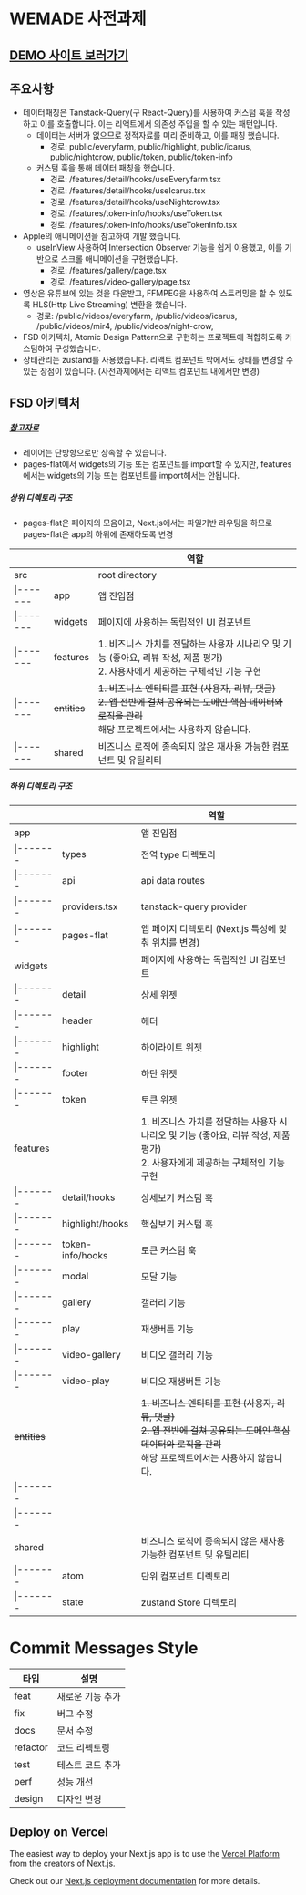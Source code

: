 # WEMADE 사전과제

## [DEMO 사이트 보러가기](https://wemade-wookiya1364s-projects.vercel.app/)

## 주요사항
- 데이터패칭은 Tanstack-Query(구 React-Query)를 사용하여 커스텀 훅을 작성하고 이를 호출합니다. 이는 리액트에서 의존성 주입을 할 수 있는 패턴입니다.
    - 데이터는 서버가 없으므로 정적자료를 미리 준비하고, 이를 패칭 했습니다.
        - 경로: public/everyfarm, public/highlight, public/icarus, public/nightcrow, public/token, public/token-info
    - 커스텀 훅을 통해 데이터 패칭을 했습니다.
        - 경로: /features/detail/hooks/useEveryfarm.tsx
        - 경로: /features/detail/hooks/useIcarus.tsx
        - 경로: /features/detail/hooks/useNightcrow.tsx
        - 경로: /features/token-info/hooks/useToken.tsx
        - 경로: /features/token-info/hooks/useTokenInfo.tsx
- Apple의 애니메이션을 참고하여 개발 했습니다.
    - useInView 사용하여 Intersection Observer 기능을 쉽게 이용했고, 이를 기반으로 스크롤 애니메이션을 구현했습니다.
        - 경로: /features/gallery/page.tsx
        - 경로: /features/video-gallery/page.tsx
- 영상은 유튜브에 있는 것을 다운받고, FFMPEG을 사용하여 스트리밍을 할 수 있도록 HLS(Http Live Streaming) 변환을 했습니다.
    - 경로: /public/videos/everyfarm, /public/videos/icarus, /public/videos/mir4, /public/videos/night-crow, 
- FSD 아키텍처, Atomic Design Pattern으로 구현하는 프로젝트에 적합하도록 커스텀하여 구성했습니다.
- 상태관리는 zustand를 사용했습니다. 리액트 컴포넌트 밖에서도 상태를 변경할 수 있는 장점이 있습니다. (사전과제에서는 리액트 컴포넌트 내에서만 변경)

## FSD 아키텍처 
##### [참고자료](https://emewjin.github.io/feature-sliced-design)
- 레이어는 단방향으로만 상속할 수 있습니다.
- pages-flat에서 widgets의 기능 또는 컴포넌트를 import할 수 있지만, features에서는 widgets의 기능 또는 컴포넌트를 import해서는 안됩니다.

##### 상위 디렉토리 구조 
* pages-flat은 페이지의 모음이고, Next.js에서는 파일기반 라우팅을 하므로 pages-flat은 app의 하위에 존재하도록 변경

|||역할|
|--|--|--|
|src||root directory|
|\|-------|app|앱 진입점|
|\|-------|widgets|페이지에 사용하는 독립적인 UI 컴포넌트|
|\|-------|features|1. 비즈니스 가치를 전달하는 사용자 시나리오 및 기능 (좋아요, 리뷰 작성, 제품 평가)<br>2. 사용자에게 제공하는 구체적인 기능 구현|
|\|-------|~~entities~~|~~1. 비즈니스 엔티티를 표현 (사용자, 리뷰, 댓글)<br>2. 앱 전반에 걸쳐 공유되는 도메인 핵심 데이터와 로직을 관리~~<br>해당 프로젝트에서는 사용하지 않습니다.|
|\|-------|shared|비즈니스 로직에 종속되지 않은 재사용 가능한 컴포넌트 및 유틸리티|

##### 하위 디렉토리 구조

|||역할|
|--|--|--|
|app||앱 진입점|
|\|-------|types|전역 type 디렉토리|
|\|-------|api|api data routes|
|\|-------|providers.tsx|tanstack-query provider|
|\|-------|pages-flat|앱 페이지 디렉토리 (Next.js 특성에 맞춰 위치를 변경)|
|widgets||페이지에 사용하는 독립적인 UI 컴포넌트|
|\|-------|detail|상세 위젯|
|\|-------|header|헤더|
|\|-------|highlight|하이라이트 위젯|
|\|-------|footer|하단 위젯|
|\|-------|token|토큰 위젯|
|features||1. 비즈니스 가치를 전달하는 사용자 시나리오 및 기능 (좋아요, 리뷰 작성, 제품 평가)<br>2. 사용자에게 제공하는 구체적인 기능 구현|
|\|-------|detail/hooks|상세보기 커스텀 훅|
|\|-------|highlight/hooks|핵심보기 커스텀 훅|
|\|-------|token-info/hooks|토큰 커스텀 훅|
|\|-------|modal|모달 기능|
|\|-------|gallery|갤러리 기능|
|\|-------|play|재생버튼 기능|
|\|-------|video-gallery|비디오 갤러리 기능|
|\|-------|video-play|비디오 재생버튼 기능|
|~~entities~~||~~1. 비즈니스 엔티티를 표현 (사용자, 리뷰, 댓글)<br>2. 앱 전반에 걸쳐 공유되는 도메인 핵심 데이터와 로직을 관리~~<br>해당 프로젝트에서는 사용하지 않습니다.|
|\|-------|||
|\|-------|||
|shared||비즈니스 로직에 종속되지 않은 재사용 가능한 컴포넌트 및 유틸리티|
|\|-------|atom|단위 컴포넌트 디렉토리|
|\|-------|state|zustand Store 디렉토리|


# Commit Messages Style

|타입|설명|
|-----|-----|
|feat|새로운 기능 추가|
|fix|버그 수정|
|docs|문서 수정|
|refactor|코드 리펙토링|
|test|테스트 코드 추가|
|perf|성능 개선|
|design|디자인 변경|



## Deploy on Vercel

The easiest way to deploy your Next.js app is to use the [Vercel Platform](https://vercel.com/new?utm_medium=default-template&filter=next.js&utm_source=create-next-app&utm_campaign=create-next-app-readme) from the creators of Next.js.

Check out our [Next.js deployment documentation](https://nextjs.org/docs/deployment) for more details.
